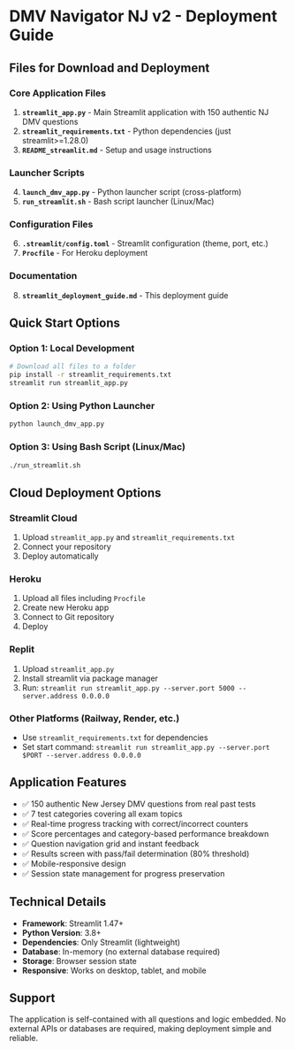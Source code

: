 # DMV Navigator NJ v2 - Deployment Guide

## Files for Download and Deployment

### Core Application Files
1. **`streamlit_app.py`** - Main Streamlit application with 150 authentic NJ DMV questions
2. **`streamlit_requirements.txt`** - Python dependencies (just streamlit>=1.28.0)
3. **`README_streamlit.md`** - Setup and usage instructions

### Launcher Scripts
4. **`launch_dmv_app.py`** - Python launcher script (cross-platform)
5. **`run_streamlit.sh`** - Bash script launcher (Linux/Mac)

### Configuration Files
6. **`.streamlit/config.toml`** - Streamlit configuration (theme, port, etc.)
7. **`Procfile`** - For Heroku deployment

### Documentation
8. **`streamlit_deployment_guide.md`** - This deployment guide

## Quick Start Options

### Option 1: Local Development
```bash
# Download all files to a folder
pip install -r streamlit_requirements.txt
streamlit run streamlit_app.py
```

### Option 2: Using Python Launcher
```bash
python launch_dmv_app.py
```

### Option 3: Using Bash Script (Linux/Mac)
```bash
./run_streamlit.sh
```

## Cloud Deployment Options

### Streamlit Cloud
1. Upload `streamlit_app.py` and `streamlit_requirements.txt`
2. Connect your repository
3. Deploy automatically

### Heroku
1. Upload all files including `Procfile`
2. Create new Heroku app
3. Connect to Git repository
4. Deploy

### Replit
1. Upload `streamlit_app.py`
2. Install streamlit via package manager
3. Run: `streamlit run streamlit_app.py --server.port 5000 --server.address 0.0.0.0`

### Other Platforms (Railway, Render, etc.)
- Use `streamlit_requirements.txt` for dependencies
- Set start command: `streamlit run streamlit_app.py --server.port $PORT --server.address 0.0.0.0`

## Application Features

- ✅ 150 authentic New Jersey DMV questions from real past tests
- ✅ 7 test categories covering all exam topics
- ✅ Real-time progress tracking with correct/incorrect counters
- ✅ Score percentages and category-based performance breakdown
- ✅ Question navigation grid and instant feedback
- ✅ Results screen with pass/fail determination (80% threshold)
- ✅ Mobile-responsive design
- ✅ Session state management for progress preservation

## Technical Details

- **Framework**: Streamlit 1.47+
- **Python Version**: 3.8+
- **Dependencies**: Only Streamlit (lightweight)
- **Database**: In-memory (no external database required)
- **Storage**: Browser session state
- **Responsive**: Works on desktop, tablet, and mobile

## Support

The application is self-contained with all questions and logic embedded. No external APIs or databases are required, making deployment simple and reliable.